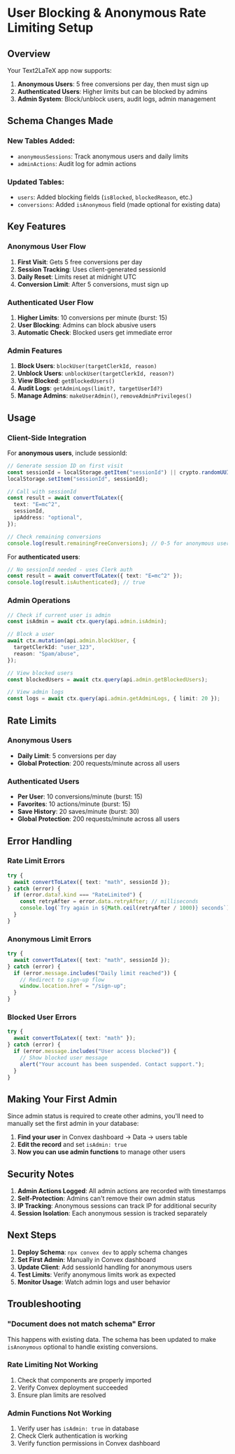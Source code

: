 # User Blocking & Anonymous Rate Limiting Setup

## Overview

Your Text2LaTeX app now supports:

1. **Anonymous Users**: 5 free conversions per day, then must sign up
2. **Authenticated Users**: Higher limits but can be blocked by admins
3. **Admin System**: Block/unblock users, audit logs, admin management

## Schema Changes Made

### New Tables Added:

- `anonymousSessions`: Track anonymous users and daily limits
- `adminActions`: Audit log for admin actions

### Updated Tables:

- `users`: Added blocking fields (`isBlocked`, `blockedReason`, etc.)
- `conversions`: Added `isAnonymous` field (made optional for existing data)

## Key Features

### Anonymous User Flow

1. **First Visit**: Gets 5 free conversions per day
2. **Session Tracking**: Uses client-generated sessionId
3. **Daily Reset**: Limits reset at midnight UTC
4. **Conversion Limit**: After 5 conversions, must sign up

### Authenticated User Flow

1. **Higher Limits**: 10 conversions per minute (burst: 15)
2. **User Blocking**: Admins can block abusive users
3. **Automatic Check**: Blocked users get immediate error

### Admin Features

1. **Block Users**: `blockUser(targetClerkId, reason)`
2. **Unblock Users**: `unblockUser(targetClerkId, reason?)`
3. **View Blocked**: `getBlockedUsers()`
4. **Audit Logs**: `getAdminLogs(limit?, targetUserId?)`
5. **Manage Admins**: `makeUserAdmin()`, `removeAdminPrivileges()`

## Usage

### Client-Side Integration

For **anonymous users**, include sessionId:

```typescript
// Generate session ID on first visit
const sessionId = localStorage.getItem("sessionId") || crypto.randomUUID();
localStorage.setItem("sessionId", sessionId);

// Call with sessionId
const result = await convertToLatex({
  text: "E=mc^2",
  sessionId,
  ipAddress: "optional",
});

// Check remaining conversions
console.log(result.remainingFreeConversions); // 0-5 for anonymous users
```

For **authenticated users**:

```typescript
// No sessionId needed - uses Clerk auth
const result = await convertToLatex({ text: "E=mc^2" });
console.log(result.isAuthenticated); // true
```

### Admin Operations

```typescript
// Check if current user is admin
const isAdmin = await ctx.query(api.admin.isAdmin);

// Block a user
await ctx.mutation(api.admin.blockUser, {
  targetClerkId: "user_123",
  reason: "Spam/abuse",
});

// View blocked users
const blockedUsers = await ctx.query(api.admin.getBlockedUsers);

// View admin logs
const logs = await ctx.query(api.admin.getAdminLogs, { limit: 20 });
```

## Rate Limits

### Anonymous Users

- **Daily Limit**: 5 conversions per day
- **Global Protection**: 200 requests/minute across all users

### Authenticated Users

- **Per User**: 10 conversions/minute (burst: 15)
- **Favorites**: 10 actions/minute (burst: 15)
- **Save History**: 20 saves/minute (burst: 30)
- **Global Protection**: 200 requests/minute across all users

## Error Handling

### Rate Limit Errors

```typescript
try {
  await convertToLatex({ text: "math", sessionId });
} catch (error) {
  if (error.data?.kind === "RateLimited") {
    const retryAfter = error.data.retryAfter; // milliseconds
    console.log(`Try again in ${Math.ceil(retryAfter / 1000)} seconds`);
  }
}
```

### Anonymous Limit Errors

```typescript
try {
  await convertToLatex({ text: "math", sessionId });
} catch (error) {
  if (error.message.includes("Daily limit reached")) {
    // Redirect to sign-up flow
    window.location.href = "/sign-up";
  }
}
```

### Blocked User Errors

```typescript
try {
  await convertToLatex({ text: "math" });
} catch (error) {
  if (error.message.includes("User access blocked")) {
    // Show blocked user message
    alert("Your account has been suspended. Contact support.");
  }
}
```

## Making Your First Admin

Since admin status is required to create other admins, you'll need to manually set the first admin in your database:

1. **Find your user** in Convex dashboard → Data → users table
2. **Edit the record** and set `isAdmin: true`
3. **Now you can use admin functions** to manage other users

## Security Notes

1. **Admin Actions Logged**: All admin actions are recorded with timestamps
2. **Self-Protection**: Admins can't remove their own admin status
3. **IP Tracking**: Anonymous sessions can track IP for additional security
4. **Session Isolation**: Each anonymous session is tracked separately

## Next Steps

1. **Deploy Schema**: `npx convex dev` to apply schema changes
2. **Set First Admin**: Manually in Convex dashboard
3. **Update Client**: Add sessionId handling for anonymous users
4. **Test Limits**: Verify anonymous limits work as expected
5. **Monitor Usage**: Watch admin logs and user behavior

## Troubleshooting

### "Document does not match schema" Error

This happens with existing data. The schema has been updated to make `isAnonymous` optional to handle existing conversions.

### Rate Limiting Not Working

1. Check that components are properly imported
2. Verify Convex deployment succeeded
3. Ensure plan limits are resolved

### Admin Functions Not Working

1. Verify user has `isAdmin: true` in database
2. Check Clerk authentication is working
3. Verify function permissions in Convex dashboard
